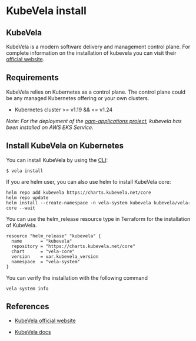 # KubeVela install

## KubeVela

KubeVela is a modern software delivery and management control plane. For complete information on the installation of kubevela you can visit their [official website](https://kubevela.io/).

## Requirements

KubeVela relies on Kubernetes as a control plane. The control plane could be any managed Kubernetes offering or your own clusters.

- Kubernetes cluster >= v1.19 && <= v1.24

*Note: For the deployment of the [oam-applications project](https://github.com/activa-prefapp/oam-applications), kubevela has been installed on AWS EKS Service.*


## Install KubeVela on Kubernetes


You can install KubeVela by using the [CLI](https://kubevela.io/docs/installation/kubernetes#install-vela-cli):

```
$ vela install
```


If you are helm user, you can also use helm to install KubeVela core:

```
helm repo add kubevela https://charts.kubevela.net/core
helm repo update
helm install --create-namespace -n vela-system kubevela kubevela/vela-core --wait
```

You can use the helm_release resource type in Terraform for the installation of KubeVela.

```
resource "helm_release" "kubevela" {
  name       = "kubevela"
  repository = "https://charts.kubevela.net/core"
  chart      = "vela-core"
  version    = var.kubevela_version
  namespace  = "vela-system"
}
```

You can verify the installation with the following command

```
vela system info
```

## References

- [KubeVela official website](https://kubevela.io/)

- [KubeVela docs](https://kubevela.io/docs/installation/kubernetes)